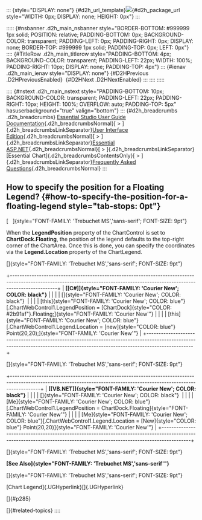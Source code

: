 ::: {style="DISPLAY: none"}
[](ms-xhelp:///?Id=d2h_url_template){#d2h_url_template}![](!package_url!){#d2h_package_url style="WIDTH: 0px; DISPLAY: none; HEIGHT: 0px"}
:::

::::: {#nsbanner .d2h_main_nsbanner style="BORDER-BOTTOM: #999999 1px solid; POSITION: relative; PADDING-BOTTOM: 0px; BACKGROUND-COLOR: transparent; PADDING-LEFT: 0px; PADDING-RIGHT: 0px; DISPLAY: none; BORDER-TOP: #999999 1px solid; PADDING-TOP: 0px; LEFT: 0px"}
:::: {#TitleRow .d2h_main_titlerow style="PADDING-BOTTOM: 4px; BACKGROUND-COLOR: transparent; PADDING-LEFT: 22px; WIDTH: 100%; PADDING-RIGHT: 10px; DISPLAY: none; PADDING-TOP: 4px"}
::: {#ienav .d2h_main_ienav style="DISPLAY: none"}
[](ms-xhelp:///?Id=192f86f3-c198-4711-9041-a1fe4b927ab5){#D2HPrevious .D2HPreviousEnabled}  [](ms-xhelp:///?Id=604d0d86-9908-4e18-b455-4f4c199edbce){#D2HNext .D2HNextEnabled}
:::
::::
:::::

:::: {#nstext .d2h_main_nstext style="PADDING-BOTTOM: 10px; BACKGROUND-COLOR: transparent; PADDING-LEFT: 22px; PADDING-RIGHT: 10px; HEIGHT: 100%; OVERFLOW: auto; PADDING-TOP: 5px" hasuserbackground="true" valign="bottom"}
::: {#d2h_breadcrumbs .d2h_breadcrumbs}
[Essential Studio User Guide Documentation](ms-xhelp:///?Id=12457748-09e3-4d74-a240-8e049cedf030){.d2h_breadcrumbsNormal}[ \> ]{.d2h_breadcrumbsLinkSeparator}[User Interface Edition](ms-xhelp:///?Id=c29296b7-531c-413b-a0ec-488ca1f7f669){.d2h_breadcrumbsNormal}[ \> ]{.d2h_breadcrumbsLinkSeparator}[Essential ASP.NET](ms-xhelp:///?Id=25c35330-c127-4dad-9a92-ed79dc7261a6){.d2h_breadcrumbsNormal}[ \> ]{.d2h_breadcrumbsLinkSeparator}[Essential Chart]{.d2h_breadcrumbsContentsOnly}[ \> ]{.d2h_breadcrumbsLinkSeparator}[Frequently Asked Questions](ms-xhelp:///?Id=1b226732-e1b8-4c4e-ba8f-146df1770f24){.d2h_breadcrumbsNormal}
:::

## How to specify the position for a Floating Legend? {#how-to-specify-the-position-for-a-floating-legend style="tab-stops: 0pt"}

[   ]{style="FONT-FAMILY: 'Trebuchet MS','sans-serif'; FONT-SIZE: 9pt"}

When the **LegendPosition** property of the ChartControl is set to **ChartDock.Floating**, the position of the legend defaults to the top-right corner of the ChartArea. Once this is done, you can specify the coordinates via the **Legend.Location** property of the ChartLegend.

[]{style="FONT-FAMILY: 'Trebuchet MS','sans-serif'; FONT-SIZE: 9pt"} 

+-------------------------------------------------------------------------------------------------------------------------------------------------------------------------------+
| **[\[C#\]]{style="FONT-FAMILY: 'Courier New'; COLOR: black"}**                                                                                                                |
|                                                                                                                                                                               |
| []{style="FONT-FAMILY: 'Courier New'; COLOR: black"}                                                                                                                          |
|                                                                                                                                                                               |
| [this]{style="FONT-FAMILY: 'Courier New'; COLOR: blue"}[.ChartWebControl1.LegendPosition = [ChartDock]{style="COLOR: #2b91af"}.Floating;]{style="FONT-FAMILY: 'Courier New'"} |
|                                                                                                                                                                               |
| [this]{style="FONT-FAMILY: 'Courier New'; COLOR: blue"}[.ChartWebControl1.Legend.Location = [new]{style="COLOR: blue"} Point(20,20);]{style="FONT-FAMILY: 'Courier New'"}     |
+-------------------------------------------------------------------------------------------------------------------------------------------------------------------------------+

[]{style="FONT-FAMILY: 'Trebuchet MS','sans-serif'; FONT-SIZE: 9pt"} 

+------------------------------------------------------------------------------------------------------------------------------------------------------------------------+
| **[\[VB.NET\]]{style="FONT-FAMILY: 'Courier New'; COLOR: black"}**                                                                                                     |
|                                                                                                                                                                        |
| []{style="FONT-FAMILY: 'Courier New'; COLOR: black"}                                                                                                                   |
|                                                                                                                                                                        |
| [Me]{style="FONT-FAMILY: 'Courier New'; COLOR: blue"}[.ChartWebControl1.LegendPosition = ChartDock.Floating]{style="FONT-FAMILY: 'Courier New'"}                       |
|                                                                                                                                                                        |
| [Me]{style="FONT-FAMILY: 'Courier New'; COLOR: blue"}[.ChartWebControl1.Legend.Location = [New]{style="COLOR: blue"} Point(20,20)]{style="FONT-FAMILY: 'Courier New'"} |
+------------------------------------------------------------------------------------------------------------------------------------------------------------------------+

[]{style="FONT-FAMILY: 'Trebuchet MS','sans-serif'; FONT-SIZE: 9pt"} 

**[See Also]{style="FONT-FAMILY: 'Trebuchet MS','sans-serif'"}**

[]{style="FONT-FAMILY: 'Trebuchet MS','sans-serif'; FONT-SIZE: 9pt"} 

[Chart Legend]{.UGHyperlink}[]{.UGHyperlink}

[]{#p285} 

[]{#related-topics}
::::
